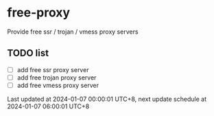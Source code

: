 
# free-proxy
Provide free ssr / trojan / vmess proxy servers


## TODO list
- [ ] add free ssr proxy server
- [ ] add free trojan proxy server
- [ ] add free vmess proxy server

Last updated at 2024-01-07 00:00:01 UTC+8, next update schedule at 2024-01-07 06:00:01 UTC+8

